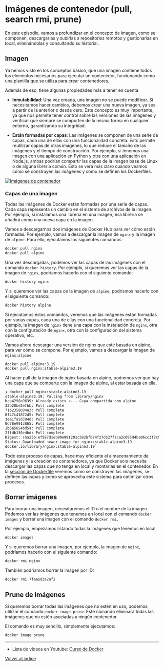 # Imágenes de contenedor (pull, search rmi, prune)
En este episodio, vamos a profundizar en el concepto de imagen, como se componen, descargarlas y subirlas a repositorios remotos y gestionarlas en local, eliminándolas y consultando su historial.

## Imagen
Ya hemos visto en los conceptos básico, que una imagen contiene todos los elementos necesarios para ejecutar un contenedor, funcionando como una plantilla que se utiliza para crear contenedores.

Además de eso, tiene algunas propiedades más a tener en cuenta:
* **Inmutabilidad**: Una vez creada, una imagen no se puede modificar. Si necesitamos hacer cambios, debemos crear una nueva imagen, ya sea a partir de la anterior o desde cero. Este concepto es muy importante, ya que nos permite tener control sobre las versiones de las imágenes y verificar que siempre se comporten de la misma forma en cualquier entorno, garantizando su integridad.
  
* **Están formadas por capas**: Las imágenes se componen de una serie de capas, cada una de ellas con una funcionalidad concreta. Esto permite reutilizar capas de otras imágenes, lo que reduce el tamaño de las imágenes y el tiempo de construcción. Por ejemplo, si tenemos una imagen con una aplicación en Python y otra con una aplicación en Node.js, ambas podrían compartir las capas de la imagen base de Linux o de alguna librería común. Esto se verá más claro cuando veamos cómo se construyen las imágenes y cómo se definen los Dockerfiles.


[![Imágenes de contenedor](https://img.youtube.com/vi/Q0AIECxW8Fo/0.jpg)](https://www.youtube.com/watch?v=Q0AIECxW8Fo)


### Capas de una imagen
Todas las imágenes de Docker están formadas por una serie de capas. Cada capa representa un cambio en el sistema de archivos de la imagen. Por ejemplo, si instalamos una librería en una imagen, esa librería se añadirá como una nueva capa en la imagen. 

Vamos a descargarnos dos imágenes de Docker Hub para ver cómo están formadas. Por ejemplo, vamos a descargar la imagen de `nginx` y la imagen de `alpine`. Para ello, ejecutamos los siguientes comandos:
```bash
docker pull nginx
docker pull alpine
```

Una vez descargadas, podemos ver las capas de las imágenes con el comando `docker history`. Por ejemplo, si queremos ver las capas de la imagen de `nginx`, podríamos hacerlo con el siguiente comando:
```bash
docker history nginx
```

Y si queremos ver las capas de la imagen de `alpine`, podríamos hacerlo con el siguiente comando:
```bash
docker history alpine
```

Si ejecutamos estos comandos, veremos que las imágenes están formadas por varias capas, cada una de ellas con una funcionalidad concreta. Por ejemplo, la imagen de `nginx` tiene una capa con la instalación de `nginx`, otra con la configuración de `nginx`, otra con la configuración del sistema operativo, etc.

Vamos ahora descargar una versión de nginx que esté basada en alpine, para ver cómo se compone. Por ejemplo, vamos a descargar la imagen de `nginx:alpine`:
```bash
docker pull alpine:3.19
docker pull nginx:stable-alpine3.19
```

Al hacer pull de la imagen de nginx basada en alpine, podremos ver que hay una capa que se comparte con la imagen de alpine, al estar basada en ella. 
```bash
❯ docker pull nginx:stable-alpine3.19                                                                                      (base)
stable-alpine3.19: Pulling from library/nginx
bca4290a9639: Already exists <--- Capa compartida con alpine
32b20be2efbb: Pull complete
71b2358004a3: Pull complete
0f47c41872d5: Pull complete
3ea1fa5d304d: Pull complete
0d78e9913865: Pull complete
1b5a5854bd5a: Pull complete
2ffdb130edbd: Pull complete
Digest: sha256:ef587d1eb99e991291c582bfb74f27db27f7ca2c095d4ba06cc3f7c910a0c7b3
Status: Downloaded newer image for nginx:stable-alpine3.19
docker.io/library/nginx:stable-alpine3.19`
```

Todo este proceso de capas, hace muy eficiente el almacenamiento de imágenes y la creación de contenedores, ya que Docker solo necesita descargar las capas que no tenga en local y montarlas en el contenedor. En la [sección de Dockerfile](7.Dockerfile_dockerbuild.md) veremos cómo se construyen las imágenes, se definen las capas y como se aprovecha este sistema para optimizar otros procesos.



## Borrar imágenes
Para borrar una imagen, necesitaremos el ID o el nombre de la imagen. Podemos ver las imágenes que tenemos en local con el comando `docker images` y borrar una imagen con el comando `docker rmi`.

Por ejemplo, empezamos listando todas la imágenes que tenemos en local:
```bash
docker images
```

Y si queremos borrar una imagen, por ejemplo, la imagen de `nginx`, podríamos hacerlo con el siguiente comando:
```bash
docker rmi nginx
```

También podríamos borrar la imagen por ID:
```bash
docker rmi 7faa5d3a2af2
```

## Prune de imágenes
Si queremos borrar todas las imágenes que no estén en uso, podemos utilizar el comando `docker image prune`. Este comando eliminará todas las imágenes que no estén asociadas a ningún contenedor.

El comando es muy sencillo, simplemente ejecutamos:
```bash
docker image prune
```


---
* Lista de vídeos en Youtube: [Curso de Docker](https://www.youtube.com/playlist?list=PLQhxXeq1oc2n7YnjRhq7qVMzZWtDY7Zz0)

[Volver al índice](README.md#índice)